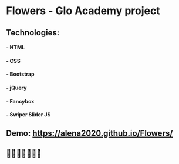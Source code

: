 # Flowers - Glo Academy project 

##  Technologies:
#### - HTML
#### - CSS 
#### - Bootstrap
#### - jQuery
#### - Fancybox
#### - Swiper Slider JS

## Demo: https://alena2020.github.io/Flowers/
## 💐🌷🌹🌺🌸🌼🌻 
